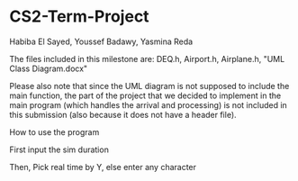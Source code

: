 # CS2-Term-Project

Habiba El Sayed,
Youssef Badawy,
Yasmina Reda 



The files included in this milestone are: 
DEQ.h, Airport.h, Airplane.h, "UML Class Diagram.docx"


Please also note that since the UML diagram is not supposed to include the main function, the part of the project that we decided to implement in the main program (which handles the arrival and processing) is not included in this submission (also because it does not have a header file). 

How to use the program

First input the sim duration

Then, Pick real time by Y, else enter any character

